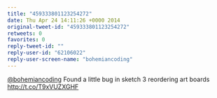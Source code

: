 ```yaml
---
title: "459333801123254272"
date: Thu Apr 24 14:11:26 +0000 2014
original-tweet-id: "459333801123254272"
retweets: 0
favorites: 0
reply-tweet-id: ""
reply-user-id: "62106022"
reply-user-screen-name: "bohemiancoding"
---
```

<a href="https://twitter.com/bohemiancoding">@bohemiancoding</a> Found a little bug in sketch 3 reordering art boards http://t.co/T9xVUZXGHF
